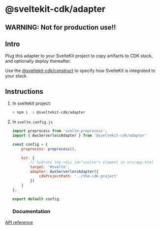 # @sveltekit-cdk/adapter

## WARNING: Not for production use!!

## Intro

Plug this adapter to your SvelteKit project to
copy artifacts to CDK stack, and optionally deploy thereafter.

Use the [@sveltekit-cdk/construct](https://github.com/juranki/sveltekit-cdk/tree/main/packages/constructs#readme)
to specify how SvelteKit is integrated to your
stack.

## Instructions

1. In sveltekit project:
    ```bash
    > npm i -s @sveltekit-cdk/adapter
    ```
2. In `svelte.config.js`
    ```javascript
    import preprocess from 'svelte-preprocess';
    import { AwsServerlessAdapter } from '@sveltekit-cdk/adapter'

    const config = {
        preprocess: preprocess(),

        kit: {
            // hydrate the <div id="svelte"> element in src/app.html
            target: '#svelte',
            adapter: AwsServerlessAdapter({
                cdkProjectPath: '../the-cdk-project'
            })
        }
    };

    export default config;
    ```

    ### Documentation

[API reference](https://juranki.github.io/sveltekit-cdk/modules/_sveltekit_cdk_adapter.html)